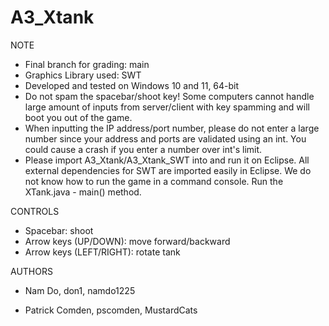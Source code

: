 # A3_Xtank

NOTE
  - Final branch for grading: main
  - Graphics Library used: SWT
  - Developed and tested on Windows 10 and 11, 64-bit
  - Do not spam the spacebar/shoot key! Some computers cannot handle large amount of inputs from server/client with key spamming and will boot you out of the game.
  - When inputting the IP address/port number, please do not enter a large number since your address and ports are validated using an int. You could cause a crash if you enter a number over int's limit.
  - Please import A3_Xtank/A3_Xtank_SWT into and run it on Eclipse. All external dependencies for SWT are imported easily in Eclipse. We do not know how to run the game in a command console. Run the XTank.java - main() method.
  
CONTROLS
  - Spacebar: shoot
  - Arrow keys (UP/DOWN): move forward/backward
  - Arrow keys (LEFT/RIGHT): rotate tank

AUTHORS

  - Nam Do, don1, namdo1225
  
  - Patrick Comden, pscomden, MustardCats

